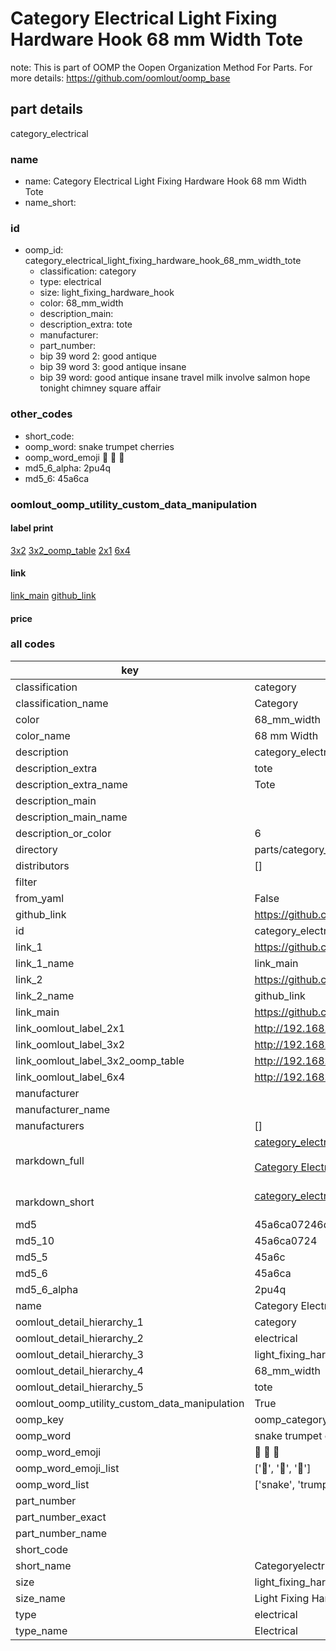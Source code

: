 # Category Electrical Light Fixing Hardware Hook 68 mm Width Tote  

note: This is part of OOMP the Oopen Organization Method For Parts. For more details: https://github.com/oomlout/oomp_base

##  part details



category_electrical

### name
* name: Category Electrical Light Fixing Hardware Hook 68 mm Width Tote
* name_short: 
### id
* oomp_id: category_electrical_light_fixing_hardware_hook_68_mm_width_tote
  * classification: category
  * type: electrical
  * size: light_fixing_hardware_hook
  * color: 68_mm_width
  * description_main: 
  * description_extra: tote
  * manufacturer: 
  * part_number: 
  * bip 39 word 2: good antique
  * bip 39 word 3: good antique insane
  * bip 39 word: good antique insane travel milk involve salmon hope tonight chimney square affair

### other_codes
* short_code: 
* oomp_word: snake trumpet cherries
* oomp_word_emoji :snake: :trumpet: :cherries:
* md5_6_alpha: 2pu4q
* md5_6: 45a6ca






### oomlout_oomp_utility_custom_data_manipulation
#### label print
[3x2](http://192.168.1.245:1112/?label=oomp%202pu4q)
[3x2_oomp_table](http://192.168.1.107:1112/?label=oomp%202pu4q)
[2x1](http://192.168.1.242:1112/?label=oomp%202pu4q)
[6x4](http://192.168.1.55:1112/?label=oomp%202pu4q)    

#### link

[link_main](https://github.com/oomlout/oomlout_oomp_current_version_messy/tree/main/parts/category_electrical_light_fixing_hardware_hook_68_mm_width_tote) [github_link](https://github.com/oomlout/oomlout_oomp_part_src/tree/main/parts/category_electrical_light_fixing_hardware_hook_68_mm_width_tote)                             

#### price







### all codes 
| key | value |  
| --- | --- |  
| classification | category |  
| classification_name | Category |  
| color | 68_mm_width |  
| color_name | 68 mm Width |  
| description | category_electrical |  
| description_extra | tote |  
| description_extra_name | Tote |  
| description_main |  |  
| description_main_name |  |  
| description_or_color | 6  |  
| directory | parts/category_electrical_light_fixing_hardware_hook_68_mm_width_tote |  
| distributors | [] |  
| filter |  |  
| from_yaml | False |  
| github_link | https://github.com/oomlout/oomlout_oomp_part_src/tree/main/parts/category_electrical_light_fixing_hardware_hook_68_mm_width_tote |  
| id | category_electrical_light_fixing_hardware_hook_68_mm_width_tote |  
| link_1 | https://github.com/oomlout/oomlout_oomp_current_version_messy/tree/main/parts/category_electrical_light_fixing_hardware_hook_68_mm_width_tote |  
| link_1_name | link_main |  
| link_2 | https://github.com/oomlout/oomlout_oomp_part_src/tree/main/parts/category_electrical_light_fixing_hardware_hook_68_mm_width_tote |  
| link_2_name | github_link |  
| link_main | https://github.com/oomlout/oomlout_oomp_current_version_messy/tree/main/parts/category_electrical_light_fixing_hardware_hook_68_mm_width_tote |  
| link_oomlout_label_2x1 | http://192.168.1.242:1112/?label=oomp%202pu4q |  
| link_oomlout_label_3x2 | http://192.168.1.245:1112/?label=oomp%202pu4q |  
| link_oomlout_label_3x2_oomp_table | http://192.168.1.107:1112/?label=oomp%202pu4q |  
| link_oomlout_label_6x4 | http://192.168.1.55:1112/?label=oomp%202pu4q |  
| manufacturer |  |  
| manufacturer_name |  |  
| manufacturers | [] |  
| markdown_full | [category_electrical_light_fixing_hardware_hook_68_mm_width_tote](https://github.com/oomlout/oomlout_oomp_current_version_messy/tree/main/parts/category_electrical_light_fixing_hardware_hook_68_mm_width_tote)<br>[](https://github.com/oomlout/oomlout_oomp_current_version_messy/tree/main/parts/category_electrical_light_fixing_hardware_hook_68_mm_width_tote)<br>[Category Electrical Light Fixing Hardware Hook 68 Mm Width Tote](https://github.com/oomlout/oomlout_oomp_current_version_messy/tree/main/parts/category_electrical_light_fixing_hardware_hook_68_mm_width_tote)<br><br> |  
| markdown_short | [category_electrical_light_fixing_hardware_hook_68_mm_width_tote](https://github.com/oomlout/oomlout_oomp_current_version_messy/tree/main/parts/category_electrical_light_fixing_hardware_hook_68_mm_width_tote)<br><br> |  
| md5 | 45a6ca07246d77cdd8c64e78e9c27b23 |  
| md5_10 | 45a6ca0724 |  
| md5_5 | 45a6c |  
| md5_6 | 45a6ca |  
| md5_6_alpha | 2pu4q |  
| name | Category Electrical Light Fixing Hardware Hook 68 mm Width Tote |  
| oomlout_detail_hierarchy_1 | category |  
| oomlout_detail_hierarchy_2 | electrical |  
| oomlout_detail_hierarchy_3 | light_fixing_hardware_hook |  
| oomlout_detail_hierarchy_4 | 68_mm_width |  
| oomlout_detail_hierarchy_5 | tote |  
| oomlout_oomp_utility_custom_data_manipulation | True |  
| oomp_key | oomp_category_electrical_light_fixing_hardware_hook_68_mm_width_tote |  
| oomp_word | snake trumpet cherries |  
| oomp_word_emoji | :snake: :trumpet: :cherries: |  
| oomp_word_emoji_list | [':snake:', ':trumpet:', ':cherries:'] |  
| oomp_word_list | ['snake', 'trumpet', 'cherries'] |  
| part_number |  |  
| part_number_exact |  |  
| part_number_name |  |  
| short_code |  |  
| short_name | Categoryelectrical |  
| size | light_fixing_hardware_hook |  
| size_name | Light Fixing Hardware Hook |  
| type | electrical |  
| type_name | Electrical |  
